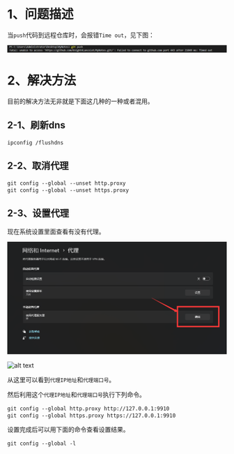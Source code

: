# 1、问题描述

当`push`代码到远程仓库时，会报错`Time out`，见下图：

![alt text](resource/0001-001.png)

# 2、解决方法

目前的解决方法无非就是下面这几种的一种或者混用。

## 2-1、刷新dns

```shell
ipconfig /flushdns
```

## 2-2、取消代理

```shell
git config --global --unset http.proxy 
git config --global --unset https.proxy
```

## 2-3、设置代理

现在系统设置里面查看有没有代理。

![alt text](resource/0001-002.png)

![alt text](image.png)

从这里可以看到`代理IP地址`和`代理端口号`。

然后利用这个`代理IP地址`和`代理端口号`执行下列命令。

```shell
git config --global http.proxy http://127.0.0.1:9910
git config --global https.proxy https://127.0.0.1:9910
```

设置完成后可以用下面的命令查看设置结果。

```shell
git config --global -l
```